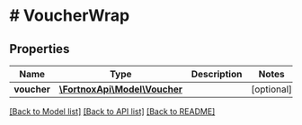 # # VoucherWrap

## Properties

Name | Type | Description | Notes
------------ | ------------- | ------------- | -------------
**voucher** | [**\FortnoxApi\Model\Voucher**](Voucher.md) |  | [optional]

[[Back to Model list]](../../README.md#models) [[Back to API list]](../../README.md#endpoints) [[Back to README]](../../README.md)
